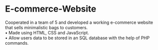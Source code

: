# E-commerce-Website

Cooperated in a team of 5 and developed a working e-commerce website that sells minimalistic bags to customers.<br/>
• Made using HTML, CSS and JavaScript.<br/>
• Allow users data to be stored in an SQL database with the help of PHP commands.<br/>
